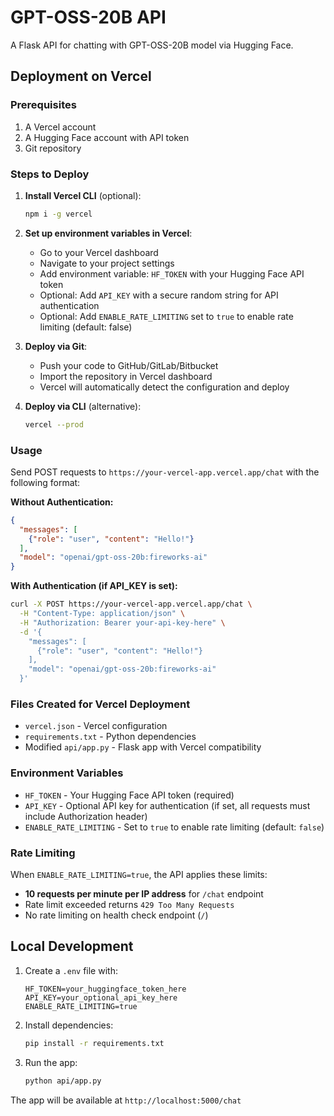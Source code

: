 # GPT-OSS-20B API

A Flask API for chatting with GPT-OSS-20B model via Hugging Face.

## Deployment on Vercel

### Prerequisites
1. A Vercel account
2. A Hugging Face account with API token
3. Git repository

### Steps to Deploy

1. **Install Vercel CLI** (optional):
   ```bash
   npm i -g vercel
   ```

2. **Set up environment variables in Vercel**:
   - Go to your Vercel dashboard
   - Navigate to your project settings
   - Add environment variable: `HF_TOKEN` with your Hugging Face API token
   - Optional: Add `API_KEY` with a secure random string for API authentication
   - Optional: Add `ENABLE_RATE_LIMITING` set to `true` to enable rate limiting (default: false)

3. **Deploy via Git**:
   - Push your code to GitHub/GitLab/Bitbucket
   - Import the repository in Vercel dashboard
   - Vercel will automatically detect the configuration and deploy

4. **Deploy via CLI** (alternative):
   ```bash
   vercel --prod
   ```

### Usage

Send POST requests to `https://your-vercel-app.vercel.app/chat` with the following format:

**Without Authentication:**
```json
{
  "messages": [
    {"role": "user", "content": "Hello!"}
  ],
  "model": "openai/gpt-oss-20b:fireworks-ai"
}
```

**With Authentication (if API_KEY is set):**
```bash
curl -X POST https://your-vercel-app.vercel.app/chat \
  -H "Content-Type: application/json" \
  -H "Authorization: Bearer your-api-key-here" \
  -d '{
    "messages": [
      {"role": "user", "content": "Hello!"}
    ],
    "model": "openai/gpt-oss-20b:fireworks-ai"
  }'
```

### Files Created for Vercel Deployment

- `vercel.json` - Vercel configuration
- `requirements.txt` - Python dependencies
- Modified `api/app.py` - Flask app with Vercel compatibility

### Environment Variables

- `HF_TOKEN` - Your Hugging Face API token (required)
- `API_KEY` - Optional API key for authentication (if set, all requests must include Authorization header)
- `ENABLE_RATE_LIMITING` - Set to `true` to enable rate limiting (default: `false`)

### Rate Limiting

When `ENABLE_RATE_LIMITING=true`, the API applies these limits:
- **10 requests per minute per IP address** for `/chat` endpoint
- Rate limit exceeded returns `429 Too Many Requests`
- No rate limiting on health check endpoint (`/`)

## Local Development

1. Create a `.env` file with:
   ```
   HF_TOKEN=your_huggingface_token_here
   API_KEY=your_optional_api_key_here
   ENABLE_RATE_LIMITING=true
   ```

2. Install dependencies:
   ```bash
   pip install -r requirements.txt
   ```

3. Run the app:
   ```bash
   python api/app.py
   ```

The app will be available at `http://localhost:5000/chat`
